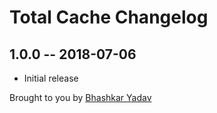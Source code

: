 # Total Cache Changelog

## 1.0.0 -- 2018-07-06

* Initial release

Brought to you by [Bhashkar Yadav](http://sidd3.com)
